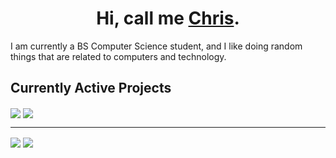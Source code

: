 <h1 align="center">Hi, call me <u>Chris</u>.</h1>
<p>I am currently a BS Computer Science student, and I like doing random things that are related to computers and technology.</p>

<h2>Currently Active Projects</h2>
<img src="https://github-readme-stats.vercel.app/api/pin/?username=Chris1320&repo=ConfigHandler-python&theme=nightowl&hide_border=true&locale=en" align="center"></img>
<img src="https://github-readme-stats.vercel.app/api/pin/?username=SetupGuides&repo=SetupGuides&theme=nightowl&hide_border=true&locale=en" align="center"></img>

<hr/>

<img src="https://github-readme-stats.vercel.app/api/top-langs?username=Chris1320&theme=nightowl&hide_border=true&locale=en" align="center"></img>
<img src="https://github-readme-stats.vercel.app/api?username=Chris1320&count_private=true&show_icons=true&theme=nightowl&hide_border=true&locale=en" align="center"></img>
